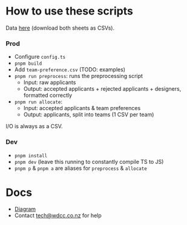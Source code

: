 # How to use these scripts

Data [here](https://drive.google.com/drive/u/2/folders/1YmywtfQkJ557tyt6pU41PSGSBSShB9jG) (download both sheets as CSVs).

### Prod

- Configure `config.ts`
- `pnpm build`
- Add `team-preference.csv` (TODO: examples)
- `pnpm run preprocess`: runs the preprocessing script
  - Input: raw applicants
  - Output: accepted applicants + rejected applicants + designers, formatted correctly
- `pnpm run allocate`:
  - Input: accepted applicants & team preferences
  - Output: applicants, split into teams (1 CSV per team)

I/O is always as a CSV.

### Dev

- `pnpm install`
- `pnpm dev` (leave this running to constantly compile TS to JS)
- `pnpm p` & `pnpm a` are aliases for `preprocess` & `allocate`

# Docs

- [Diagram](https://docs.google.com/presentation/d/1asrbZzug_n_-MIe_ZhA7y4cox-eepl_fYMhqdov0xv4/edit#slide=id.p)
- Contact tech@wdcc.co.nz for help